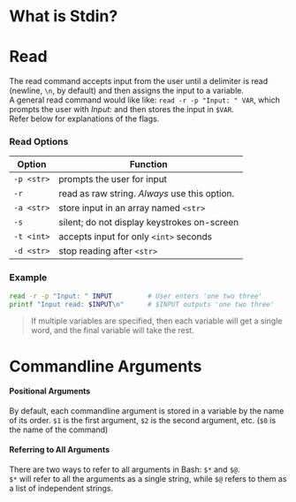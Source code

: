 # What is Stdin?

# Read
The read command accepts input from the user until a delimiter is read (newline, `\n`, by default) and then assigns the input to a variable. <br />
A general read command would like like: `read -r -p "Input: " VAR`, which prompts the user with _Input:_ and then stores the input in `$VAR`. <br />
Refer below for explanations of the flags.

### Read Options
| Option | Function |
| ------ | -------- |
| `-p <str>` | prompts the user for input |
| `-r` | read as raw string. _Always_ use this option. |
| `-a <str>` | store input in an array named `<str>` |
| `-s` | silent; do not display keystrokes on-screen |
| `-t <int>` | accepts input for only `<int>` seconds |
| `-d <str>` | stop reading after `<str>` |

### Example
```bash
read -r -p "Input: " INPUT         # User enters 'one two three'
printf "Input read: $INPUT\n"      # $INPUT outputs 'one two three'
```
> If multiple variables are specified, then each variable will get a single word, and the final variable will take the rest.

# Commandline Arguments
#### Positional Arguments
By default, each commandline argument is stored in a variable by the name of its order. `$1` is the first argument, `$2` is the second argument, etc. 
(`$0` is the name of the command)

#### Referring to All Arguments
There are two ways to refer to all arguments in Bash: `$*` and `$@`. <br />
`$*` will refer to all the arguments as a single string, while `$@` refers to them as a list of independent strings.
